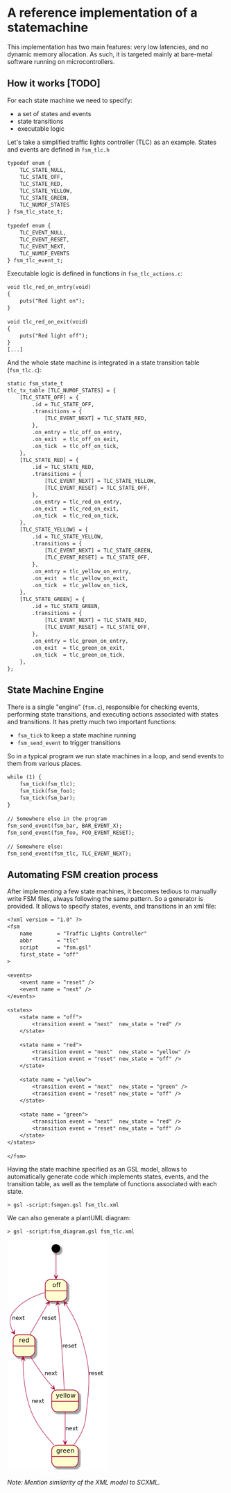 # A reference implementation of a statemachine

This implementation has two main features: very low latencies, and no dynamic
memory allocation. As such, it is targeted mainly at bare-metal software
running on microcontrollers.

## How it works [TODO]

For each state machine we need to specify:
- a set of states and events
- state transitions
- executable logic

Let's take a simplified traffic lights controller (TLC) as an example. States and events are defined in `fsm_tlc.h`

```
typedef enum {
    TLC_STATE_NULL,
    TLC_STATE_OFF,
    TLC_STATE_RED,
    TLC_STATE_YELLOW,
    TLC_STATE_GREEN,
    TLC_NUMOF_STATES
} fsm_tlc_state_t;

typedef enum {
    TLC_EVENT_NULL,
    TLC_EVENT_RESET,
    TLC_EVENT_NEXT,
    TLC_NUMOF_EVENTS
} fsm_tlc_event_t;
```

Executable logic is defined in functions in `fsm_tlc_actions.c`:
```
void tlc_red_on_entry(void)
{
    puts("Red light on");
}

void tlc_red_on_exit(void)
{
    puts("Red light off");
}
[...]
```

And the whole state machine is integrated in a state transition table (`fsm_tlc.c`):
```
static fsm_state_t
tlc_tx_table [TLC_NUMOF_STATES] = {
    [TLC_STATE_OFF] = {
        .id = TLC_STATE_OFF,
        .transitions = {
            [TLC_EVENT_NEXT] = TLC_STATE_RED,
        },
        .on_entry = tlc_off_on_entry,
        .on_exit  = tlc_off_on_exit,
        .on_tick  = tlc_off_on_tick,
    },
    [TLC_STATE_RED] = {
        .id = TLC_STATE_RED,
        .transitions = {
            [TLC_EVENT_NEXT] = TLC_STATE_YELLOW,
            [TLC_EVENT_RESET] = TLC_STATE_OFF,
        },
        .on_entry = tlc_red_on_entry,
        .on_exit  = tlc_red_on_exit,
        .on_tick  = tlc_red_on_tick,
    },
    [TLC_STATE_YELLOW] = {
        .id = TLC_STATE_YELLOW,
        .transitions = {
            [TLC_EVENT_NEXT] = TLC_STATE_GREEN,
            [TLC_EVENT_RESET] = TLC_STATE_OFF,
        },
        .on_entry = tlc_yellow_on_entry,
        .on_exit  = tlc_yellow_on_exit,
        .on_tick  = tlc_yellow_on_tick,
    },
    [TLC_STATE_GREEN] = {
        .id = TLC_STATE_GREEN,
        .transitions = {
            [TLC_EVENT_NEXT] = TLC_STATE_RED,
            [TLC_EVENT_RESET] = TLC_STATE_OFF,
        },
        .on_entry = tlc_green_on_entry,
        .on_exit  = tlc_green_on_exit,
        .on_tick  = tlc_green_on_tick,
    },
};
```

## State Machine Engine
There is a single "engine" (`fsm.c`), responsible for checking events, performing state transitions, and executing actions associated with states and transitions. It has pretty much two important functions:
- `fsm_tick` to keep a state machine running
- `fsm_send_event` to trigger transitions

So in a typical program we run state machines in a loop, and send events to them from various places.
```
while (1) {
    fsm_tick(fsm_tlc);
    fsm_tick(fsm_foo);
    fsm_tick(fsm_bar);
}

// Somewhere else in the program
fsm_send_event(fsm_bar, BAR_EVENT_X);
fsm_send_event(fsm_foo, FOO_EVENT_RESET);

// Somewhere else:
fsm_send_event(fsm_tlc, TLC_EVENT_NEXT);

```


## Automating FSM creation process

After implementing a few state machines, it becomes tedious to manually write
FSM files, always following the same pattern. So a generator is provided. It
allows to specify states, events, and transitions in an xml file:

```
<?xml version = "1.0" ?>
<fsm
    name        = "Traffic Lights Controller"
    abbr        = "tlc"
    script      = "fsm.gsl"
    first_state = "off"
>

<events>
    <event name = "reset" />
    <event name = "next" />
</events>

<states>
    <state name = "off">
        <transition event = "next"  new_state = "red" />
    </state>

    <state name = "red">
        <transition event = "next"  new_state = "yellow" />
        <transition event = "reset" new_state = "off" />
    </state>

    <state name = "yellow">
        <transition event = "next"  new_state = "green" />
        <transition event = "reset" new_state = "off" />
    </state>

    <state name = "green">
        <transition event = "next"  new_state = "red" />
        <transition event = "reset" new_state = "off" />
    </state>
</states>

</fsm>
```

Having the state machine specified as an GSL model, allows to automatically generate code which implements states, events, and the transition table, as well as the template of functions associated with each state.
```
> gsl -script:fsmgen.gsl fsm_tlc.xml
```

We can also generate a plantUML diagram:
```
> gsl -script:fsm_diagram.gsl fsm_tlc.xml
```

![TLC state transition diagram](fsm_diagram.png)

_Note: Mention similarity of the XML model to SCXML._


